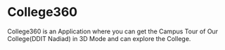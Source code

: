 # College360

College360 is an Application where you can get the Campus Tour of Our College(DDIT Nadiad) in 3D Mode and can explore the College.

